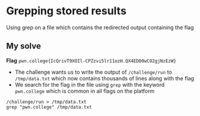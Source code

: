 # Grepping stored results

Using grep on a file which contains the redirected output containing the flag

## My solve
**Flag** `pwn.college{IcQrivT9XOIl-CPZzvi5lr11ozH.QX4EDO0wCO2gjNzEzW}`
- The challenge wants us to write the output of `/challenge/run` to `/tmp/data.txt` which now contains thousands of lines along with the flag
- We search for the flag in the file using `grep` with the keyword `pwn.college` which is common in all flags on the platform

```
/challenge/run > /tmp/data.txt
grep "pwn.college" /tmp/data.txt
```
